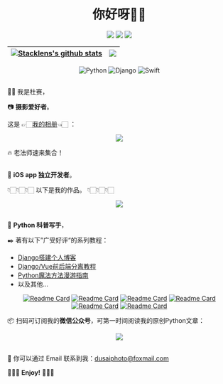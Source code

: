 <!--START_SECTION:waka--> 
<!--END_SECTION:waka-->

<h1 align="center">你好呀👏🏻</h1>

<div align="center">

[![](https://img.shields.io/badge/-Blog-orange?style=for-the-badge&color=8B4513&logo=rss&logoColor=white)](https://www.dusaiphoto.com/)
[![](https://img.shields.io/badge/-Wechat-green?style=for-the-badge&color=006400&logo=wechat&logoColor=white)](https://www.dusaiphoto.com/static/img/it_wechat.jpg)
[![](https://img.shields.io/badge/-ZhiHu-green?style=for-the-badge&color=191970&logo=zhihu&logoColor=white)](https://www.zhihu.com/people/stacklens)

</div>

<div align="center">
  
| <a href="https://github.com/stacklens/django_blog_tutorial"><img align="center" src="https://github-readme-stats.vercel.app/api?username=stacklens&show_icons=true&include_all_commits=true&theme=buefy&hide_border=true" alt="Stacklens's github stats" /></a> | <a href="https://github.com/stacklens/django_blog_tutorial"><img align="center" src="https://github-readme-stats.vercel.app/api/top-langs/?username=stacklens&layout=compact&theme=buefy&hide_border=true" /></a> |
| ------------- | ------------- |
  
</div>
  
<div align="center">

![Python](https://img.shields.io/badge/-Python-%233776ab?logo=python&style=for-the-badge&logoColor=white)
![Django](https://img.shields.io/badge/-Django-%23092E20?logo=django&style=for-the-badge&logoColor=white&color=006400)
![Swift](https://img.shields.io/badge/-Swift-%233776ab?logo=swift&style=for-the-badge&logoColor=white&color=D2691E)

</div>

<h2 align="center"></h2>

👦🏻 我是杜赛，

📷 **摄影爱好者**。

这是 👉🏻[我的相册](https://dusai.net/)👈🏻 ：

<div align="center">
  
![](https://blog.dusaiphoto.com/photocut.png)
  
</div>

🔥 老法师速来集合！

<h2 align="center"></h2>

🍎 **iOS app 独立开发者**。

👇🏻👇🏻👇🏻 以下是我的作品。 👇🏻👇🏻👇🏻

<div align="center">
  
![](https://blog.dusaiphoto.com/apps.png)
  
</div>

<h2 align="center"></h2>

🐍 **Python 科普写手**，

✒️ 著有以下”广受好评“的系列教程：

- [Django搭建个人博客](https://github.com/stacklens/django_blog_tutorial)
- [Django/Vue前后端分离教程](https://github.com/stacklens/django-vue-tutorial)
- [Python魔法方法漫游指南](https://github.com/stacklens/python-magic-method-cookbook)
- 以及其他...

<div align="center">
  
[![Readme Card](https://github-readme-stats.vercel.app/api/pin/?username=stacklens&repo=django_blog_tutorial)](https://github.com/stacklens/django_blog_tutorial)
[![Readme Card](https://github-readme-stats.vercel.app/api/pin/?username=stacklens&repo=django-vue-tutorial)](https://github.com/stacklens/django-vue-tutorial)
[![Readme Card](https://github-readme-stats.vercel.app/api/pin/?username=stacklens&repo=django-docker-tutorial)](https://github.com/stacklens/django-docker-tutorial)
[![Readme Card](https://github-readme-stats.vercel.app/api/pin/?username=stacklens&repo=python-magic-method-cookbook)](https://github.com/stacklens/python-magic-method-cookbook)
[![Readme Card](https://github-readme-stats.vercel.app/api/pin/?username=stacklens&repo=django-knowledge-base)](https://github.com/stacklens/django-knowledge-base)
[![Readme Card](https://github-readme-stats.vercel.app/api/pin/?username=stacklens&repo=django-album-tutorial)](https://github.com/stacklens/django-album-tutorial)

</div>

📦 扫码可订阅我的**微信公众号**，可第一时间阅读我的原创Python文章：

<div align="center">
  
![](https://www.dusaiphoto.com/static/img/it_wechat.jpg)
  
</div>

<h2 align="center"></h2>

📡 你可以通过 Email 联系到我：dusaiphoto@foxmail.com

💋💋💋 **Enjoy!** 💋💋💋

